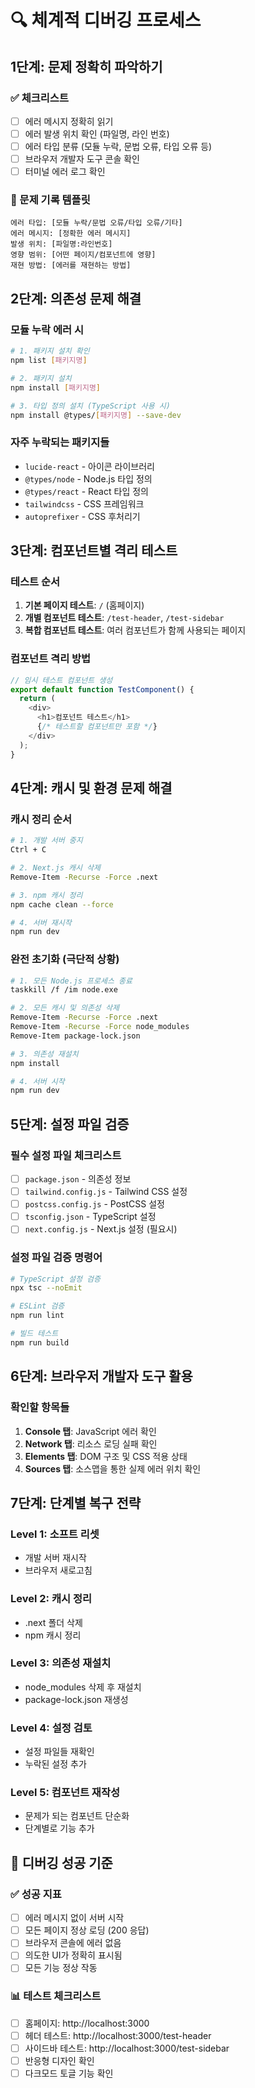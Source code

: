 # 🔍 체계적 디버깅 프로세스

## 1단계: 문제 정확히 파악하기

### ✅ 체크리스트
- [ ] 에러 메시지 정확히 읽기
- [ ] 에러 발생 위치 확인 (파일명, 라인 번호)
- [ ] 에러 타입 분류 (모듈 누락, 문법 오류, 타입 오류 등)
- [ ] 브라우저 개발자 도구 콘솔 확인
- [ ] 터미널 에러 로그 확인

### 📝 문제 기록 템플릿
```
에러 타입: [모듈 누락/문법 오류/타입 오류/기타]
에러 메시지: [정확한 에러 메시지]
발생 위치: [파일명:라인번호]
영향 범위: [어떤 페이지/컴포넌트에 영향]
재현 방법: [에러를 재현하는 방법]
```

## 2단계: 의존성 문제 해결

### 모듈 누락 에러 시
```bash
# 1. 패키지 설치 확인
npm list [패키지명]

# 2. 패키지 설치
npm install [패키지명]

# 3. 타입 정의 설치 (TypeScript 사용 시)
npm install @types/[패키지명] --save-dev
```

### 자주 누락되는 패키지들
- `lucide-react` - 아이콘 라이브러리
- `@types/node` - Node.js 타입 정의
- `@types/react` - React 타입 정의
- `tailwindcss` - CSS 프레임워크
- `autoprefixer` - CSS 후처리기

## 3단계: 컴포넌트별 격리 테스트

### 테스트 순서
1. **기본 페이지 테스트**: `/` (홈페이지)
2. **개별 컴포넌트 테스트**: `/test-header`, `/test-sidebar`
3. **복합 컴포넌트 테스트**: 여러 컴포넌트가 함께 사용되는 페이지

### 컴포넌트 격리 방법
```typescript
// 임시 테스트 컴포넌트 생성
export default function TestComponent() {
  return (
    <div>
      <h1>컴포넌트 테스트</h1>
      {/* 테스트할 컴포넌트만 포함 */}
    </div>
  );
}
```

## 4단계: 캐시 및 환경 문제 해결

### 캐시 정리 순서
```bash
# 1. 개발 서버 중지
Ctrl + C

# 2. Next.js 캐시 삭제
Remove-Item -Recurse -Force .next

# 3. npm 캐시 정리
npm cache clean --force

# 4. 서버 재시작
npm run dev
```

### 완전 초기화 (극단적 상황)
```bash
# 1. 모든 Node.js 프로세스 종료
taskkill /f /im node.exe

# 2. 모든 캐시 및 의존성 삭제
Remove-Item -Recurse -Force .next
Remove-Item -Recurse -Force node_modules
Remove-Item package-lock.json

# 3. 의존성 재설치
npm install

# 4. 서버 시작
npm run dev
```

## 5단계: 설정 파일 검증

### 필수 설정 파일 체크리스트
- [ ] `package.json` - 의존성 정보
- [ ] `tailwind.config.js` - Tailwind CSS 설정
- [ ] `postcss.config.js` - PostCSS 설정
- [ ] `tsconfig.json` - TypeScript 설정
- [ ] `next.config.js` - Next.js 설정 (필요시)

### 설정 파일 검증 명령어
```bash
# TypeScript 설정 검증
npx tsc --noEmit

# ESLint 검증
npm run lint

# 빌드 테스트
npm run build
```

## 6단계: 브라우저 개발자 도구 활용

### 확인할 항목들
1. **Console 탭**: JavaScript 에러 확인
2. **Network 탭**: 리소스 로딩 실패 확인
3. **Elements 탭**: DOM 구조 및 CSS 적용 상태
4. **Sources 탭**: 소스맵을 통한 실제 에러 위치 확인

## 7단계: 단계별 복구 전략

### Level 1: 소프트 리셋
- 개발 서버 재시작
- 브라우저 새로고침

### Level 2: 캐시 정리
- .next 폴더 삭제
- npm 캐시 정리

### Level 3: 의존성 재설치
- node_modules 삭제 후 재설치
- package-lock.json 재생성

### Level 4: 설정 검토
- 설정 파일들 재확인
- 누락된 설정 추가

### Level 5: 컴포넌트 재작성
- 문제가 되는 컴포넌트 단순화
- 단계별로 기능 추가

## 🎯 디버깅 성공 기준

### ✅ 성공 지표
- [ ] 에러 메시지 없이 서버 시작
- [ ] 모든 페이지 정상 로딩 (200 응답)
- [ ] 브라우저 콘솔에 에러 없음
- [ ] 의도한 UI가 정확히 표시됨
- [ ] 모든 기능 정상 작동

### 📊 테스트 체크리스트
- [ ] 홈페이지: http://localhost:3000
- [ ] 헤더 테스트: http://localhost:3000/test-header
- [ ] 사이드바 테스트: http://localhost:3000/test-sidebar
- [ ] 반응형 디자인 확인
- [ ] 다크모드 토글 기능 확인 